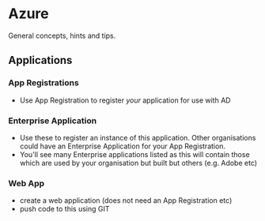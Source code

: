 # Azure
General concepts, hints and tips.

## Applications

### App Registrations
- Use App Registration to register *your* application for use with AD

### Enterprise Application
- Use these to register an instance of this application. Other organisations could have an Enterprise Application for your App Registration.
- You'll see many Enterprise applications listed as this will contain those which are used by your organisation but built but others (e.g. Adobe etc)
  
### Web App
- create a web application (does not need an App Registration etc)
- push code to this using GIT
